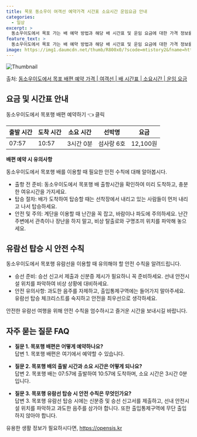 ```yaml
---
title: 목포 동소우이 여객선 예약가격 시간표 소요시간 운임요금 안내
categories:
  - 일상
excerpt: >
  동소우이도에서 목포 가는 배 예약 방법과 해당 배 시간표 및 운임 요금에 대한 가격 정보를 안내 드리겠습니다. 안전하고 재밋는 목포행 여행을 위해 아래 정보 참고하시기 바랍니다. 목포행 배편 예약하기 👈 클릭동소우이도에서 목포행 배 시간표출발 시간도착 시간소요 시간선박명요금07:5710:573시간 0분섬사랑 6호12,100원목포행 배편 예약하기 👈 클릭동소우이도에서 목포행 여객선 탑승 시 이용수칙동소우이도에서 목포행 배를 이용할 때 필요한 안전 수칙에 대해 알아봅시다.중요한 내용: 1. 출항 전 준비: - 동소우이도에서 목포행 배 출항시간을 확인하여 미리 도착하고, 충분한 여유시간을 가지세요.2. 탑승 절차: - 배가 도착하여 탑승할 때는 선착장에서 내리고 있는 사람들이 먼저 내리고 나서 탑승하세요.3...
feature_text: >
  동소우이도에서 목포 가는 배 예약 방법과 해당 배 시간표 및 운임 요금에 대한 가격 정보를 안내 드리겠습니다. 안전하고 재밋는 목포행 여행을 위해 아래 정보 참고하시기 바랍니다. 목포행 배편 예약하기 👈 클릭동소우이도에서 목포행 배 시간표출발 시간도착 시간소요 시간선박명요금07:5710:573시간 0분섬사랑 6호12,100원목포행 배편 예약하기 👈 클릭동소우이도에서 목포행 여객선 탑승 시 이용수칙동소우이도에서 목포행 배를 이용할 때 필요한 안전 수칙에 대해 알아봅시다.중요한 내용: 1. 출항 전 준비: - 동소우이도에서 목포행 배 출항시간을 확인하여 미리 도착하고, 충분한 여유시간을 가지세요.2. 탑승 절차: - 배가 도착하여 탑승할 때는 선착장에서 내리고 있는 사람들이 먼저 내리고 나서 탑승하세요.3...
image: https://img1.daumcdn.net/thumb/R800x0/?scode=mtistory2&fname=https%3A%2F%2Fblog.kakaocdn.net%2Fdn%2Fdwwb57%2FbtsHz2hDgCT%2FteUi2Qsx6QNuK31jMyCSJK%2Fimg.webp
---
```


![Thumbnail](https://img1.daumcdn.net/thumb/R800x0/?scode=mtistory2&fname=https%3A%2F%2Fblog.kakaocdn.net%2Fdn%2Fdwwb57%2FbtsHz2hDgCT%2FteUi2Qsx6QNuK31jMyCSJK%2Fimg.webp)

<p>출처: <a href="https://opensis.kr/entry/%EB%8F%99%EC%86%8C%EC%9A%B0%EC%9D%B4%EB%8F%84%EC%97%90%EC%84%9C-%EB%AA%A9%ED%8F%AC-%EB%B0%B0%ED%8E%B8-%EC%98%88%EC%95%BD-%EA%B0%80%EA%B2%A9-%EC%97%AC%EA%B0%9D%EC%84%A0-%EB%B0%B0-%EC%8B%9C%EA%B0%84%ED%91%9C-%EC%86%8C%EC%9A%94%EC%8B%9C%EA%B0%84-%EC%9A%B4%EC%9E%84-%EC%9A%94%EA%B8%88" rel="dofollow">동소우이도에서 목포 배편 예약 가격 | 여객선 | 배 시간표 | 소요시간 | 운임 요금</a> </p>

## 요금 및 시간표 안내

동소우이도에서 목포행 배편 예약하기 👈 클릭

**출발 시간** | **도착 시간** | **소요 시간** | **선박명** | **요금**  
---|---|---|---|---  
07:57 | 10:57 | 3시간 0분 | 섬사랑 6호 | 12,100원  
**배편 예약 시 유의사항**

동소우이도에서 목포행 배를 이용할 때 필요한 안전 수칙에 대해 알아봅시다.

  * 출항 전 준비: 동소우이도에서 목포행 배 출항시간을 확인하여 미리 도착하고, 충분한 여유시간을 가지세요.
  * 탑승 절차: 배가 도착하여 탑승할 때는 선착장에서 내리고 있는 사람들이 먼저 내리고 나서 탑승하세요.
  * 안전 및 주의: 계단을 이용할 때 난간을 꼭 잡고, 바람이나 파도에 주의하세요. 난간 주변에서 관측이나 장난을 하지 말고, 비상 탈출로와 구명조끼 위치를 파악해 놓으세요.

## 유람선 탑승 시 안전 수칙

동소우이도에서 목포행 유람선을 이용할 때 유의해야 할 안전 수칙을 알려드립니다.

  * 승선 준비: 승선 신고서 제출과 신분증 제시가 필요하니 꼭 준비하세요. 선내 안전시설 위치를 파악하여 비상 상황에 대비하세요.
  * 안전 유의사항: 과도한 음주를 자제하고, 출입통제구역에는 들어가지 말아주세요. 유람선 탑승 체크리스트를 숙지하고 안전을 최우선으로 생각하세요.

안전한 유람선 여행을 위해 안전 수칙을 엄수하시고 즐거운 시간을 보내시길 바랍니다.

## 자주 묻는 질문 FAQ

  * **질문 1. 목포행 배편은 어떻게 예약하나요?**  
답변 1. 목포행 배편은 여기에서 예약할 수 있습니다.

  * **질문 2. 목포행 배의 출발 시간과 소요 시간은 어떻게 되나요?**  
답변 2. 목포행 배는 07:57에 출발하여 10:57에 도착하며, 소요 시간은 3시간 0분입니다.

  * **질문 3. 목포행 유람선 탑승 시 안전 수칙은 무엇인가요?**  
답변 3. 목포행 유람선 탑승 시에는 신분증 및 승선 신고서를 제출하고, 선내 안전시설 위치를 파악하고 과도한 음주를 삼가야 합니다. 또한
출입통제구역에 무단 출입하지 않아야 합니다.



 

유용한 생활 정보가 필요하시다면, <a href="https://opensis.kr" rel="dofollow">https://opensis.kr</a>


